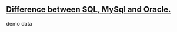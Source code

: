 ## [Difference between SQL, MySql and Oracle.](https://prayuja-teli.github.io/Blog/Database)     
demo data
